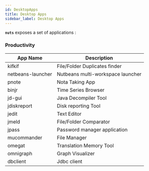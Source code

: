 ```yaml
---
id: DesktopApps
title: Desktop Apps
sidebar_label: Desktop Apps
---
```


**```nuts```** exposes a set of applications :

### Productivity

| App Name          | Description                       |
|-------------------|-----------------------------------|
| kifkif            | File/Folder Duplicates finder     |
| netbeans-launcher | Nutbeans multi-workspace launcher |
| pnote             | Nota Taking App                   |
| binjr             | Time Series Browser               |
| jd-gui            | Java Decompiler Tool              |
| jdiskreport       | Disk reporting Tool               |
| jedit             | Text Editor                       |
| jmeld             | File/Folder Comparator            |
| jpass             | Password manager application      |
| mucommander       | File Manager                      |
| omegat            | Translation Memory Tool           |
| omnigraph         | Graph Visualizer                  |
| dbclient          | Jdbc client                       |





